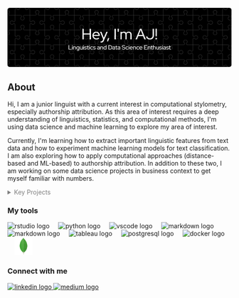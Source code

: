 ![Header](header.png)

## About
Hi, I am a junior linguist with a current interest in computational stylometry, especially authorship attribution. As this area of interest requires a deep understanding of linguistics, statistics, and computational methods, I'm using data science and machine learning to explore my area of interest. 

Currently, I'm learning how to extract important linguistic features from text data and how to experiment machine learning models for text classification. I am also exploring how to apply computational approaches (distance-based and ML-based) to authorship attribution. In addition to these two, I am working on some data science projects in business context to get myself familiar with numbers.


<details>
<summary style='color:grey'>Key Projects</summary>

- **<u>PREDICTIVE MODELING</u>**
  - **Optimizing Ride Fares: A Dynamic Pricing Model for Ride-Sharing Services** (Regression)
    - Currently, ride-sharing prices are primarily set based on ride duration, overlooking fluctuating demand and supply. This project explores a dynamic pricing model powered by machine learning to enhance profitability while keeping prices appealing to customers. By experimenting with 12 machine learning (ML) algorithms and two feature engineering techniques, the project developed a model that, when tested with a simulation of 100 customers, showed that increasing the expected ride duration by 20% through a promotional campaign could generate a net profit of \$2,400. ([Read More](https://github.com/LingAdeu/dynamic-pricing-model.git))  
  - **Addressing Customer Churn in an E-Commerce Company** (Classification)
    - This project seeks to reduce an e-commerce company's customer churn rate from 16.8% to 10%. Using diagnostic analysis and a classification model, we focused on minimizing false negatives due to their higher financial impact. After testing various techniques and algorithms, we chose XGBoost and identified tenure and cashback amount as key factors for intervention. Simulations showed that with targeted strategies, achieving the 10% churn rate can be achieved. ([Read More](https://github.com/LingAdeu/customer-churn-prediction.git))
  - **1-Year Forecasting of Ozone Pollution in Jakarta** (Time Series)
    - Ground-level ozone ($O_3$) in Jakarta is a significant air pollutant, often exceeding safe levels and posing serious health risks like asthma and bronchitis, especially as it reaches 'critical status' nearly twice as often as other pollutants. This project aimed to build a time series model to forecast ozone levels for the next year, helping policymakers understand long-term trends and take timely action. I developed and compared four models, namely ARIMA, AutoARIMA, Prophet, and LSTM, using historical pollutant data from 2010 to 2022. The models were evaluated based on RMSE and their ability to capture long-term trends, with Prophet achieving the best accuracy (RMSE of 13.05 ppm), outperforming the more complex LSTM model. With better forecasts, the Environmental Management Agency can issue early warnings, implement traffic restrictions, and adjust emissions regulations to mitigate health risks. ([Read More](https://github.com/LingAdeu/forecasting-ozone-in-jakarta))
<br>

- **<u>DATA ANALYSIS</u>**
  - **Evaluating Marketing Campaign Effectiveness for New Menu Items: An A/B Testing Approach** 
    - This project assesses which promotional campaign best boosts sales for a fast-food company's new menu items. Statistical analysis, including the Kruskal-Wallis $H$ test and Dunn's post-hoc test, was used due to non-normal sales distributions and outliers. Results showed the first campaign achieved the highest median sales, but the practical difference ($\eta^2$) between campaigns were minor. It is recommended that the Marketing Manager re-evaluate marketing strategies and target customers to improve campaign impact. ([Read More](https://github.com/LingAdeu/ab-testing-campaign-effectiveness.git))
  - **Improving the Number of Review: Exploring Review Patterns in Bangkok's Airbnb Landscape** 
    - Despite an increase in reviews, about 36% (5.7 thousand) of Airbnb listings in Bangkok received none from 2012 to 2022. This project explores why some listings lack reviews and offers recommendations for Airbnb Thailand. It finds that unreviewed listings often have higher prices and longer minimum stays, which may deter bookings and reviews. In contrast, reviewed listings are typically entire homes or apartments, more centrally located, and closer to popular areas. Recommendations include adjusting prices and minimum stays for unreviewed listings, running promotions to boost reviews, and improving marketing to highlight unique features and attractions. ([Read More](https://github.com/LingAdeu/bangkok-airbnb-review-exploration.git))
<br>

- **<u>NATURAL LANGUAGE PROCESSING</u>**
  - **Using Personal Names to Predict Gender: A 3-Character N-Gram Approach**
    - This project investigated whether conventional machine learning algorithms with character n-grams could outperform Long Short-Term Memory (LSTM) models, which achieved an F1 score of 0.93 ([Septiandri, 2017](https://doi.org/10.48550/arXiv.1707.07129)). Using 3-character n-grams focusing on word boundaries to capture spacing between name parts, the Support Vector Machine with a linear kernel performed best, achieving an F1 score of 0.94. The results suggest that conventional models can match or exceed LSTM performance when using word-boundary 3-character n-grams. ([Read More](https://github.com/LingAdeu/predicting-gender-based-on-name))
  - **Understanding User Perceptions about Products on Tokopedia**
    -  Multiple ML experiments are carried out to perform automatic sentiment extractions about customer reviews on Tokopedia (still on progress). The experiments so far have involved conventional ML models, Recurrent Neural Network models, and large language models (LLM). Prior to performing the traditional ML experiment, an exploratory data analysis was done to understand the feature engineering techniques. In short, the first experiment with Support Vector Machine model performed well, surpassing Long Short-Term Memory (LSTM) models, in terms of F1 scores (0.95 vs 0.75). The more recent experiment, implementing base IndoBERT model (uncased) with 110M parameters achieved an outstanding F1 score of 0.98, indicating excellent performance. Judging from these tentative experiment outputs, fine-tuned IndoBERT model is the most promising candidate model in production for the project goal. Not only does IndoBERT have outstanding performance on test set, the LLM predictions can also be explained with various explainable AI techniques, contributing to both good performance and transparency of predictions. ([Read More](https://github.com/LingAdeu/sentiment-model-experiment))
</details>

<div align="left">
  <h3 align="left">My tools</h3>
  <img src="https://cdn.jsdelivr.net/gh/devicons/devicon/icons/rstudio/rstudio-original.svg" height="40" alt="rstudio logo"  />
  <img width="12" />
  <img src="https://cdn.jsdelivr.net/gh/devicons/devicon/icons/python/python-original.svg" height="40" alt="python logo"  />
  <img width="12" />
  <img src="https://cdn.jsdelivr.net/gh/devicons/devicon/icons/vscode/vscode-original.svg" height="40" alt="vscode logo"  />
  <img width="12" />
  <!---
  <img src="https://icon.icepanel.io/Technology/png-shadow-512/Jupyter.png" height="40" alt="jupyter logo"  />
  <img width="12" />
  --->
  <img src="https://git-scm.com/images/logos/downloads/Git-Icon-1788C.svg" height="40" alt="markdown logo"/>
  <img width="12" /> 
<!---
  <img src="https://cdn.jsdelivr.net/gh/devicons/devicon@latest/icons/mysql/mysql-original.svg" height="40" alt="msql logo"/>
  <img width="12" /> 
  --->
  <img src="https://upload.wikimedia.org/wikipedia/commons/1/10/2023_Obsidian_logo.svg" height="40" alt="markdown logo"/>
  <img width="12" /> 
  <img src="https://img.icons8.com/color/48/tableau-software.png" height="40" alt="tableau logo"/>
  <img width="12" /> 
  <img src="https://upload.wikimedia.org/wikipedia/commons/2/29/Postgresql_elephant.svg" height="40" alt="postgresql logo"/>
  <img width="12" /> 
  <img src="https://cdn.worldvectorlogo.com/logos/docker.svg" height="40" alt="docker logo" />
  <img width="12" />
  <img src="https://github.com/devicons/devicon/blob/master/icons/mongodb/mongodb-original.svg" height="40" alt="docker logo" />
  <img width="12" />
</div>

<!--
<details>
<summary style='color:grey'>Libraries</summary>
<br>
  <img src="https://icon.icepanel.io/Technology/png-shadow-512/Pandas.png" height="40" alt="pandas logo" />
  <img width="12" />
  <img src="https://upload.wikimedia.org/wikipedia/commons/6/67/Numpy-svgrepo-com.svg" height="40" alt="numpy logo"  />
  <img width="12" />
  <img src="https://icon.icepanel.io/Technology/svg/Matplotlib.svg" height="40" alt="matplotlib logo" />
  <img width="12" />
  <img src="https://seaborn.pydata.org/_images/logo-mark-lightbg.svg" height="40" alt="seaborn logo" />
  <img width="12" />
  <img src="https://icon.icepanel.io/Technology/svg/scikit-learn.svg" height="40" alt="scikit-learn logo"  />
  <img width="12" />
  <img src="https://raw.githubusercontent.com/rstudio/hex-stickers/2b7523c5f8198c98c270c2a7489cbcf67d190cea/SVG/tidyverse.svg" height="40" alt="tidyverse logo" />
  <img width="12" />
  <img src="https://raw.githubusercontent.com/rstudio/hex-stickers/2b7523c5f8198c98c270c2a7489cbcf67d190cea/SVG/quarto.svg" height="40" alt="quarto logo" />
  <img width="12" />
</details>
-->

<div align="left">
<h3 align="left">Connect with me</h3>
  <a href="https://www.linkedin.com/in/adelia-januarto/" target="_blank">
    <img src="https://raw.githubusercontent.com/maurodesouza/profile-readme-generator/master/src/assets/icons/social/linkedin/default.svg" width="52" height="40" alt="linkedin logo"  />
  </a>
  <a href="https://medium.com/@lingostat" target="_blank">
    <img src="https://raw.githubusercontent.com/maurodesouza/profile-readme-generator/master/src/assets/icons/social/medium/default.svg" width="52" height="40" alt="medium logo"  />
  </a>
</div>
